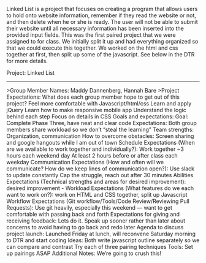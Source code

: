 Linked List is a project that focuses on creating a program that allows users to hold onto website information, remember if they read the website or not, and then delete when he or she is ready. The user will not be able to submit their website until all necessary information has been inserted into the provided input fields. This was the first paired project that we were assigned to for class. We initially split it up and had everything organized so that we could execute this together. We worked on the html and css together at first, then split up some of the javascript. See below in the DTR for more details.





Project: Linked List
<hr />
>Group Member Names: Maddy Dannenberg, Hannah Bare 
>Project Expectations: What does each group member hope to get out of this project?
    Feel more comfortable with Javascript/html/css
    Learn and apply jQuery
    Learn how to make responsive mobile app
    Understand the logic behind each step
    Focus on details in CSS
Goals and expectations:
    Goal: Complete Phase Three, have neat and clear code
    Expectations: Both group members share workload so we don’t “steal the learning”
Team strengths:
    Organization, communication
How to overcome obstacles:
    Screen sharing and google hangouts while I am out of town
Schedule Expectations (When are we available to work together and individually?):
    Work together ~3 hours each weekend day
    At least 2 hours before or after class each weekday 
Communication Expectations (How and often will we communicate? How do we keep lines of communication open?):
    Use slack to update constantly
    Cap the struggle, reach out after 30 minutes 
Abilities Expectations (Technical strengths and areas for desired improvement):
    desired improvement - 
Workload Expectations (What features do we each want to work on?):
    work on HTML and CSS together, split up Javascript
Workflow Expectations (Git workflow/Tools/Code Review/Reviewing Pull Requests):
    Use git heavily, especially this weekend — want to get comfortable with passing back and forth
Expectations for giving and receiving feedback:
    Lets do it. Speak up sooner rather than later about concerns to avoid having to go back and redo later
Agenda to discuss project launch:
    Launched Friday at lunch, will reconvene Saturday morning to DTR and start coding 
Ideas:
    Both write javascript outline separately so we can compare and contrast
    Try each of three pairing techniques
Tools:
    Set up pairings ASAP
Additional Notes:
    We’re going to crush this!
